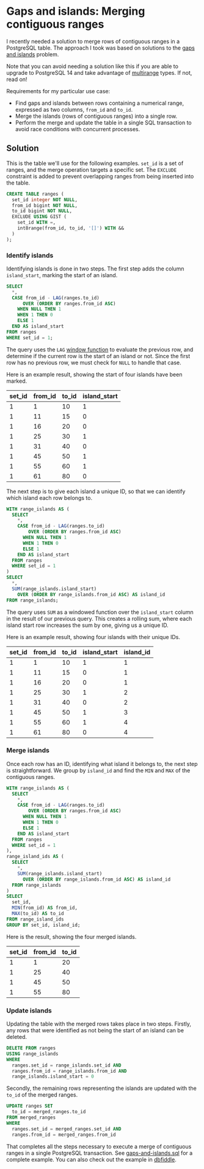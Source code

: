 # Gaps and islands: Merging contiguous ranges

I recently needed a solution to merge rows of contiguous ranges in a PostgreSQL table.
The approach I took was based on solutions to the [gaps and islands](https://www.red-gate.com/simple-talk/databases/sql-server/t-sql-programming-sql-server/gaps-islands-sql-server-data/) problem.

Note that you can avoid needing a solution like this if you are able to upgrade to PostgreSQL 14 and take advantage of [multirange](https://www.postgresql.org/docs/14/rangetypes.html) types. If not, read on!

Requirements for my particular use case:
- Find gaps and islands between rows containing a numerical range, expressed as two columns, `from_id` and `to_id`.
- Merge the islands (rows of contiguous ranges) into a single row.
- Perform the merge and update the table in a single SQL transaction to avoid race conditions with concurrent processes.

## Solution

This is the table we'll use for the following examples.
`set_id` is a set of ranges, and the merge operation targets a specific set.
The `EXCLUDE` constraint is added to prevent overlapping ranges from being inserted into the table.

```sql
CREATE TABLE ranges (
  set_id integer NOT NULL,
  from_id bigint NOT NULL,
  to_id bigint NOT NULL,
  EXCLUDE USING GIST (
    set_id WITH =,
    int8range(from_id, to_id, '[]') WITH &&
  )
);
```

### Identify islands

Identifying islands is done in two steps.
The first step adds the column `island_start`, marking the start of an island.

```sql
SELECT
  *,
  CASE from_id - LAG(ranges.to_id)
      OVER (ORDER BY ranges.from_id ASC)
    WHEN NULL THEN 1
    WHEN 1 THEN 0
    ELSE 1
  END AS island_start
FROM ranges
WHERE set_id = 1;
```

The query uses the `LAG` [window function](https://www.postgresql.org/docs/current/functions-window.html) to evaluate the previous row, and determine if the current row is the start of an island or not. Since the first row has no previous row, we must check for `NULL` to handle that case.

Here is an example result, showing the start of four islands have been marked.

| set_id | from_id | to_id | island_start |
| ------ | ------- | ----- | ------------ |
|      1 |       1 |    10 |            1 |
|      1 |      11 |    15 |            0 |
|      1 |      16 |    20 |            0 |
|      1 |      25 |    30 |            1 |
|      1 |      31 |    40 |            0 |
|      1 |      45 |    50 |            1 |
|      1 |      55 |    60 |            1 |
|      1 |      61 |    80 |            0 |

The next step is to give each island a unique ID, so that we can identify which island each row belongs to.

```sql
WITH range_islands AS (
  SELECT
    *,
    CASE from_id - LAG(ranges.to_id)
        OVER (ORDER BY ranges.from_id ASC)
      WHEN NULL THEN 1
      WHEN 1 THEN 0
      ELSE 1
    END AS island_start
  FROM ranges
  WHERE set_id = 1
)
SELECT
  *,
  SUM(range_islands.island_start)
    OVER (ORDER BY range_islands.from_id ASC) AS island_id
FROM range_islands;
```

The query uses `SUM` as a windowed function over the `island_start` column in the result of our previous query.
This creates a rolling sum, where each island start row increases the sum by one, giving us a unique ID.

Here is an example result, showing four islands with their unique IDs.

| set_id | from_id | to_id | island_start | island_id |
| ------ | ------- | ----- | ------------ | --------- |
|      1 |       1 |    10 |            1 |         1 |
|      1 |      11 |    15 |            0 |         1 |
|      1 |      16 |    20 |            0 |         1 |
|      1 |      25 |    30 |            1 |         2 |
|      1 |      31 |    40 |            0 |         2 |
|      1 |      45 |    50 |            1 |         3 |
|      1 |      55 |    60 |            1 |         4 |
|      1 |      61 |    80 |            0 |         4 |

### Merge islands

Once each row has an ID, identifying what island it belongs to, the next step is straightforward.
We group by `island_id` and find the `MIN` and `MAX` of the contiguous ranges.

```sql
WITH range_islands AS (
  SELECT
    *,
    CASE from_id - LAG(ranges.to_id)
        OVER (ORDER BY ranges.from_id ASC)
      WHEN NULL THEN 1
      WHEN 1 THEN 0
      ELSE 1
    END AS island_start
  FROM ranges
  WHERE set_id = 1
),
range_island_ids AS (
  SELECT
    *,
    SUM(range_islands.island_start)
      OVER (ORDER BY range_islands.from_id ASC) AS island_id
  FROM range_islands
)
SELECT
  set_id,
  MIN(from_id) AS from_id,
  MAX(to_id) AS to_id
FROM range_island_ids
GROUP BY set_id, island_id;
```

Here is the result, showing the four merged islands.

| set_id | from_id | to_id |
| ------ | ------- | ----- |
|      1 |       1 |    20 |
|      1 |      25 |    40 |
|      1 |      45 |    50 |
|      1 |      55 |    80 |

### Update islands

Updating the table with the merged rows takes place in two steps.
Firstly, any rows that were identified as not being the start of an island can be deleted.

```sql
DELETE FROM ranges
USING range_islands
WHERE
  ranges.set_id = range_islands.set_id AND
  ranges.from_id = range_islands.from_id AND
  range_islands.island_start = 0
```

Secondly, the remaining rows representing the islands are updated with the `to_id` of the merged ranges.

```sql
UPDATE ranges SET
  to_id = merged_ranges.to_id
FROM merged_ranges
WHERE
  ranges.set_id = merged_ranges.set_id AND
  ranges.from_id = merged_ranges.from_id
```

That completes all the steps necessary to execute a merge of contiguous ranges in a single PostgreSQL transaction.
See [gaps-and-islands.sql](gaps-and-islands.sql) for a complete example.
You can also check out the example in [dbfiddle](https://dbfiddle.uk/?rdbms=postgres_12&fiddle=fa9a1bee0c4a5293ccc0effab4bb0ef7).
